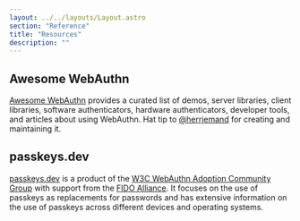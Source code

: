 ```yaml
---
layout: ../../layouts/Layout.astro
section: "Reference"
title: "Resources"
description: ""
---
```


## Awesome WebAuthn
[Awesome WebAuthn](https://github.com/herrjemand/awesome-webauthn) provides a curated list of demos, server libraries, client libraries, software authenticators, hardware authenticators, developer tools, and articles about using WebAuthn. Hat tip to [@herrjemand](https://github.com/herrjemand) for creating and maintaining it.

## passkeys.dev
[passkeys.dev](https://passkeys.dev/) is a product of the [W3C WebAuthn Adoption Community Group](https://www.w3.org/community/webauthn-adoption/) with support from the [FIDO Alliance](https://fidoalliance.org/). It focuses on the use of passkeys as replacements for passwords and has extensive information on the use of passkeys across different devices and operating systems.